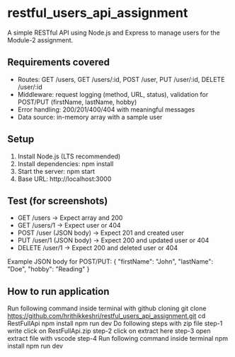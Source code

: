 
# restful_users_api_assignment

A simple RESTful API using Node.js and Express to manage users for the Module-2 assignment.

## Requirements covered
- Routes: GET /users, GET /users/:id, POST /user, PUT /user/:id, DELETE /user/:id
- Middleware: request logging (method, URL, status), validation for POST/PUT (firstName, lastName, hobby)
- Error handling: 200/201/400/404 with meaningful messages
- Data source: in-memory array with a sample user

## Setup
1) Install Node.js (LTS recommended)
2) Install dependencies:
   npm install
3) Start the server:
   npm start
4) Base URL: http://localhost:3000

## Test (for screenshots)
- GET /users → Expect array and 200
- GET /users/1 → Expect user or 404
- POST /user (JSON body) → Expect 201 and created user
- PUT /user/1 (JSON body) → Expect 200 and updated user or 404
- DELETE /user/1 → Expect 200 and deleted user or 404

Example JSON body for POST/PUT:
{
  "firstName": "John",
  "lastName": "Doe",
  "hobby": "Reading"
}

## How to run application
Run following command inside terminal with github cloning
git clone https://github.com/hrithikkeshri/restful_users_api_assignment.git
cd RestFullApi
npm install
npm run dev
Do following steps with zip file
step-1 write click on RestFullApi.zip
step-2 click on extract here
step-3 open extract file with vscode
step-4 Run following command inside terminal
npm install
npm run dev
